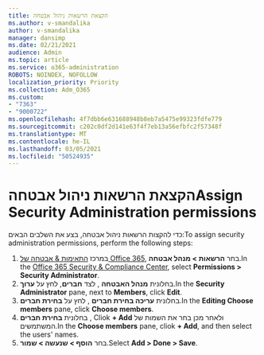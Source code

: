 ```yaml
---
title: הקצאת הרשאות ניהול אבטחה
ms.author: v-smandalika
author: v-smandalika
manager: dansimp
ms.date: 02/21/2021
audience: Admin
ms.topic: article
ms.service: o365-administration
ROBOTS: NOINDEX, NOFOLLOW
localization_priority: Priority
ms.collection: Adm_O365
ms.custom:
- "7363"
- "9000722"
ms.openlocfilehash: 4f7dbb6e631688948b8eb7a5475e99323fdfe779
ms.sourcegitcommit: c202c0df2d141e63f4f7eb13a56efbfc2f57348f
ms.translationtype: MT
ms.contentlocale: he-IL
ms.lasthandoff: 03/05/2021
ms.locfileid: "50524935"
---
```

# <a name="assign-security-administration-permissions"></a><span data-ttu-id="b01a3-102">הקצאת הרשאות ניהול אבטחה</span><span class="sxs-lookup"><span data-stu-id="b01a3-102">Assign Security Administration permissions</span></span>

<span data-ttu-id="b01a3-103">כדי להקצות הרשאות ניהול אבטחה, בצע את השלבים הבאים:</span><span class="sxs-lookup"><span data-stu-id="b01a3-103">To assign security administration permissions, perform the following steps:</span></span>

1. <span data-ttu-id="b01a3-104">במרכז [התאימות & אבטחה של Office 365](https://sip.protection.office.com/homepage), בחר **הרשאות > מנהל אבטחה**.</span><span class="sxs-lookup"><span data-stu-id="b01a3-104">In the [Office 365 Security & Compliance Center](https://sip.protection.office.com/homepage), select **Permissions > Security Administrator**.</span></span>
2. <span data-ttu-id="b01a3-105">בחלונית **מנהל האבטחה** , לצד **חברים**, לחץ על **ערוך**.</span><span class="sxs-lookup"><span data-stu-id="b01a3-105">In the **Security Administrator** pane, next to **Members**, click **Edit**.</span></span>
3. <span data-ttu-id="b01a3-106">בחלונית **עריכה בחירת חברים** , לחץ על **בחירת חברים**.</span><span class="sxs-lookup"><span data-stu-id="b01a3-106">In the **Editing Choose members** pane, click **Choose members**.</span></span>
4. <span data-ttu-id="b01a3-107">בחלונית **בחירת חברים** , Cliok **+ Add** ולאחר מכן בחר את השמות של המשתמשים.</span><span class="sxs-lookup"><span data-stu-id="b01a3-107">In the **Choose members** pane, cliok **+ Add**, and then select the users' names.</span></span>
5. <span data-ttu-id="b01a3-108">בחר **הוסף > שנעשה > שמור**.</span><span class="sxs-lookup"><span data-stu-id="b01a3-108">Select **Add > Done > Save**.</span></span>